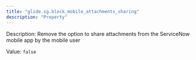 ```yaml
---
title: "glide.sg.block_mobile_attachments_sharing"
description: "Property"
---
```


Description: Remove the option to share attachments from the ServiceNow mobile app by the mobile user

Value: `false`